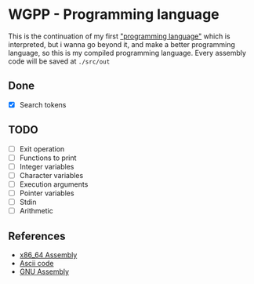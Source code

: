 # WGPP - Programming language

This is the continuation of my first ["programming language"](https://github.com/jdpmm/wgdi) which is interpreted, but i wanna go beyond it, and make a better programming language, so this is my compiled programming language.
Every assembly code will be saved at `./src/out`

## Done
- [x] Search tokens

## TODO
- [ ] Exit operation
- [ ] Functions to print
- [ ] Integer variables
- [ ] Character variables
- [ ] Execution arguments
- [ ] Pointer variables
- [ ] Stdin
- [ ] Arithmetic

## References
* [x86_64 Assembly](https://en.wikipedia.org/wiki/X86_assembly_language)
* [Ascii code](https://elcodigoascii.com.ar/)
* [GNU Assembly](https://es.wikipedia.org/wiki/GNU_Assembler)